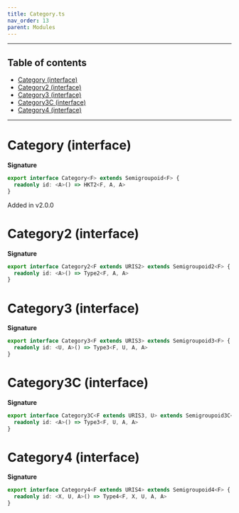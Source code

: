 ```yaml
---
title: Category.ts
nav_order: 13
parent: Modules
---
```


---

<h2 class="text-delta">Table of contents</h2>

- [Category (interface)](#category-interface)
- [Category2 (interface)](#category2-interface)
- [Category3 (interface)](#category3-interface)
- [Category3C (interface)](#category3c-interface)
- [Category4 (interface)](#category4-interface)

---

# Category (interface)

**Signature**

```ts
export interface Category<F> extends Semigroupoid<F> {
  readonly id: <A>() => HKT2<F, A, A>
}
```

Added in v2.0.0

# Category2 (interface)

**Signature**

```ts
export interface Category2<F extends URIS2> extends Semigroupoid2<F> {
  readonly id: <A>() => Type2<F, A, A>
}
```

# Category3 (interface)

**Signature**

```ts
export interface Category3<F extends URIS3> extends Semigroupoid3<F> {
  readonly id: <U, A>() => Type3<F, U, A, A>
}
```

# Category3C (interface)

**Signature**

```ts
export interface Category3C<F extends URIS3, U> extends Semigroupoid3C<F, U> {
  readonly id: <A>() => Type3<F, U, A, A>
}
```

# Category4 (interface)

**Signature**

```ts
export interface Category4<F extends URIS4> extends Semigroupoid4<F> {
  readonly id: <X, U, A>() => Type4<F, X, U, A, A>
}
```
